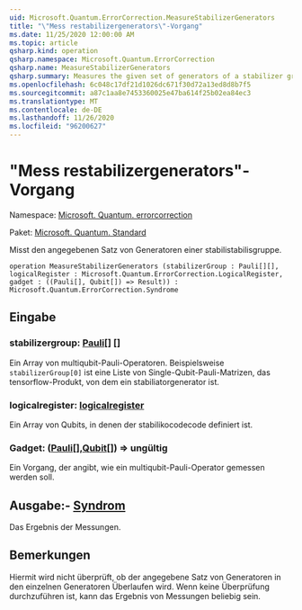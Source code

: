 ```yaml
---
uid: Microsoft.Quantum.ErrorCorrection.MeasureStabilizerGenerators
title: "\"Mess restabilizergenerators\"-Vorgang"
ms.date: 11/25/2020 12:00:00 AM
ms.topic: article
qsharp.kind: operation
qsharp.namespace: Microsoft.Quantum.ErrorCorrection
qsharp.name: MeasureStabilizerGenerators
qsharp.summary: Measures the given set of generators of a stabilizer group.
ms.openlocfilehash: 6c048c17df21d1026dc671f30d72a13ed8d8b7f5
ms.sourcegitcommit: a87c1aa8e7453360025e47ba614f25b02ea84ec3
ms.translationtype: MT
ms.contentlocale: de-DE
ms.lasthandoff: 11/26/2020
ms.locfileid: "96200627"
---
```

# <a name="measurestabilizergenerators-operation"></a>"Mess restabilizergenerators"-Vorgang

Namespace: [Microsoft. Quantum. errorcorrection](xref:Microsoft.Quantum.ErrorCorrection)

Paket: [Microsoft. Quantum. Standard](https://nuget.org/packages/Microsoft.Quantum.Standard)


Misst den angegebenen Satz von Generatoren einer stabilistabilisgruppe.

```qsharp
operation MeasureStabilizerGenerators (stabilizerGroup : Pauli[][], logicalRegister : Microsoft.Quantum.ErrorCorrection.LogicalRegister, gadget : ((Pauli[], Qubit[]) => Result)) : Microsoft.Quantum.ErrorCorrection.Syndrome
```


## <a name="input"></a>Eingabe

### <a name="stabilizergroup--pauli"></a>stabilizergroup: [Pauli](xref:microsoft.quantum.lang-ref.pauli)[] []

Ein Array von multiqubit-Pauli-Operatoren.
Beispielsweise `stabilizerGroup[0]` ist eine Liste von Single-Qubit-Pauli-Matrizen, das tensorflow-Produkt, von dem ein stabiliatorgenerator ist.


### <a name="logicalregister--logicalregister"></a>logicalregister: [logicalregister](xref:Microsoft.Quantum.ErrorCorrection.LogicalRegister)

Ein Array von Qubits, in denen der stabilikocodecode definiert ist.


### <a name="gadget--pauliqubit--__invalidresult__"></a>Gadget: ([Pauli](xref:microsoft.quantum.lang-ref.pauli)[],[Qubit](xref:microsoft.quantum.lang-ref.qubit)[]) => __ungültig <Result>__ 

Ein Vorgang, der angibt, wie ein multiqubit-Pauli-Operator gemessen werden soll.



## <a name="output--syndrome"></a>Ausgabe:- [Syndrom](xref:Microsoft.Quantum.ErrorCorrection.Syndrome)

Das Ergebnis der Messungen.

## <a name="remarks"></a>Bemerkungen

Hiermit wird nicht überprüft, ob der angegebene Satz von Generatoren in den einzelnen Generatoren Überlaufen wird.
Wenn keine Überprüfung durchzuführen ist, kann das Ergebnis von Messungen beliebig sein.